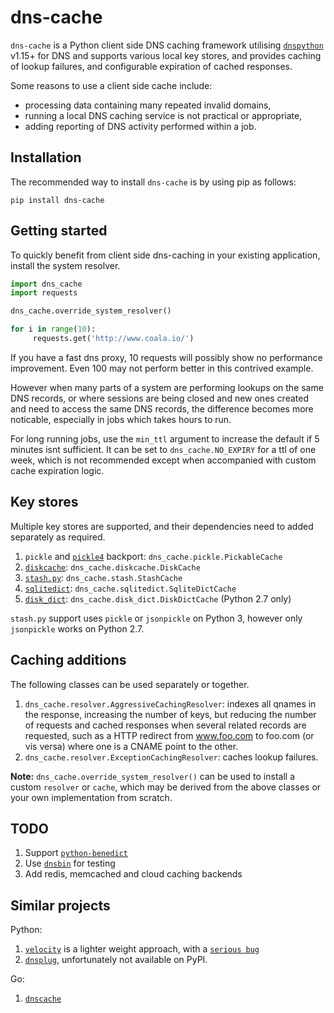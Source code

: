 # dns-cache

`dns-cache` is a Python client side DNS caching framework utilising
[`dnspython`](https://github.com/rthalley/dnspython) v1.15+ for DNS
and supports various local key stores, and provides caching of lookup failures,
and configurable expiration of cached responses.

Some reasons to use a client side cache include:
- processing data containing many repeated invalid domains,
- running a local DNS caching service is not practical or appropriate,
- adding reporting of DNS activity performed within a job.

## Installation

The recommended way to install `dns-cache` is by using pip as follows:

`pip install dns-cache`

## Getting started

To quickly benefit from client side dns-caching in your existing application, install the system resolver.

```python
import dns_cache
import requests

dns_cache.override_system_resolver()

for i in range(10):
     requests.get('http://www.coala.io/')
```

If you have a fast dns proxy, 10 requests will possibly show no performance improvement.
Even 100 may not perform better in this contrived example.

However when many parts of a system are performing lookups on the same DNS records, or where
sessions are being closed and new ones created and need to access the same DNS records,
the difference becomes more noticable, especially in jobs which takes hours to run.

For long running jobs, use the `min_ttl` argument to increase the default if 5 minutes isnt sufficient.
It can be set to `dns_cache.NO_EXPIRY` for a ttl of one week, which is not recommended except when
accompanied with custom cache expiration logic.

## Key stores

Multiple key stores are supported, and their dependencies need to added separately as required.

1. `pickle` and [`pickle4`](https://github.com/moreati/pickle4) backport: `dns_cache.pickle.PickableCache`
2. [`diskcache`](https://github.com/grantjenks/python-diskcache): `dns_cache.diskcache.DiskCache`
3. [`stash.py`](https://github.com/fuzeman/stash.py/): `dns_cache.stash.StashCache`
4. [`sqlitedict`](https://github.com/RaRe-Technologies/sqlitedict): `dns_cache.sqlitedict.SqliteDictCache`
5. [`disk_dict`](https://github.com/AWNystrom/DiskDict): `dns_cache.disk_dict.DiskDictCache` (Python 2.7 only)

`stash.py` support uses `pickle` or `jsonpickle` on Python 3, however only `jsonpickle` works on Python 2.7.

## Caching additions

The following classes can be used separately or together.

1. `dns_cache.resolver.AggressiveCachingResolver`: indexes all qnames in the response, increasing the number of keys,
   but reducing the number of requests and cached responses when several related records are requested, such as a HTTP redirect
   from www.foo.com to foo.com (or vis versa) where one is a CNAME point to the other.
2. `dns_cache.resolver.ExceptionCachingResolver`: caches lookup failures.

**Note:** `dns_cache.override_system_resolver()` can be used to install a custom `resolver` or `cache`, which may
be derived from the above classes or your own implementation from scratch.

## TODO

1. Support [`python-benedict`](https://github.com/fabiocaccamo/python-benedict)
2. Use [`dnsbin`](https://github.com/ettic-team/dnsbin) for testing
3. Add redis, memcached and cloud caching backends

## Similar projects

Python:
1. [`velocity`](https://github.com/s0md3v/velocity) is a lighter weight approach, with a [`serious bug`](https://github.com/s0md3v/velocity/issues/2)
2. [`dnsplug`](https://github.com/nresare/dnsplug), unfortunately not available on PyPI.

Go:
1. [`dnscache`](https://github.com/rs/dnscache)
